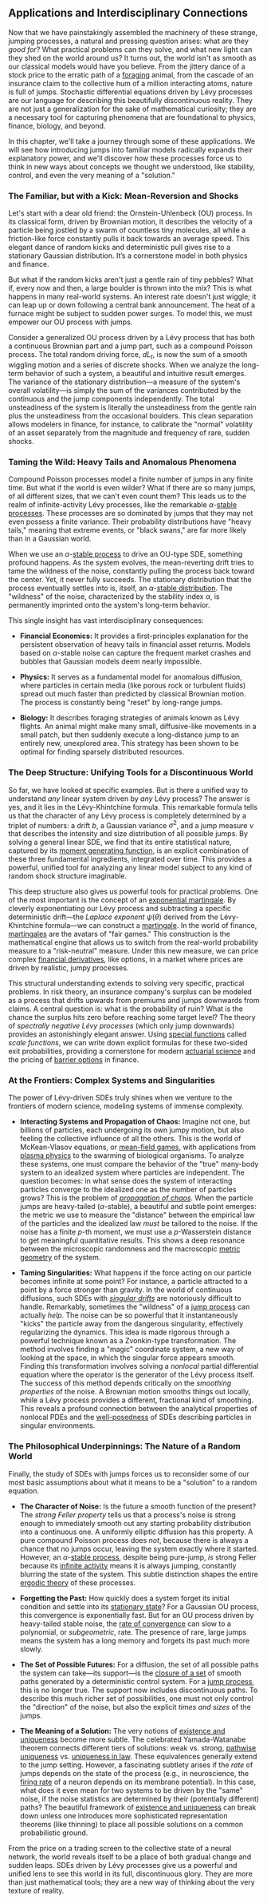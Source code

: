 ## Applications and Interdisciplinary Connections

Now that we have painstakingly assembled the machinery of these strange, jumping processes, a natural and pressing question arises: what are they *good for*? What practical problems can they solve, and what new light can they shed on the world around us? It turns out, the world isn't as smooth as our classical models would have you believe. From the jittery dance of a stock price to the erratic path of a [foraging](@article_id:180967) animal, from the cascade of an insurance claim to the collective hum of a million interacting atoms, nature is full of jumps. Stochastic differential equations driven by Lévy processes are our language for describing this beautifully discontinuous reality. They are not just a generalization for the sake of mathematical curiosity; they are a necessary tool for capturing phenomena that are foundational to physics, finance, biology, and beyond.

In this chapter, we'll take a journey through some of these applications. We will see how introducing jumps into familiar models radically expands their explanatory power, and we'll discover how these processes force us to think in new ways about concepts we thought we understood, like stability, control, and even the very meaning of a "solution."

### The Familiar, but with a Kick: Mean-Reversion and Shocks

Let's start with a dear old friend: the Ornstein-Uhlenbeck (OU) process. In its classical form, driven by Brownian motion, it describes the velocity of a particle being jostled by a swarm of countless tiny molecules, all while a friction-like force constantly pulls it back towards an average speed. This elegant dance of random kicks and deterministic pull gives rise to a stationary Gaussian distribution. It’s a cornerstone model in both physics and finance.

But what if the random kicks aren't just a gentle rain of tiny pebbles? What if, every now and then, a large boulder is thrown into the mix? This is what happens in many real-world systems. An interest rate doesn't just wiggle; it can leap up or down following a central bank announcement. The heat of a furnace might be subject to sudden power surges. To model this, we must empower our OU process with jumps.

Consider a generalized OU process driven by a Lévy process that has both a continuous Brownian part and a jump part, such as a compound Poisson process. The total random driving force, $dL_t$, is now the sum of a smooth wiggling motion and a series of discrete shocks. When we analyze the long-term behavior of such a system, a beautiful and intuitive result emerges. The variance of the stationary distribution—a measure of the system's overall volatility—is simply the sum of the variances contributed by the continuous and the jump components independently. The total unsteadiness of the system is literally the unsteadiness from the gentle rain plus the unsteadiness from the occasional boulders. This clean separation allows modelers in finance, for instance, to calibrate the "normal" volatility of an asset separately from the magnitude and frequency of rare, sudden shocks.

### Taming the Wild: Heavy Tails and Anomalous Phenomena

Compound Poisson processes model a finite number of jumps in any finite time. But what if the world is even wilder? What if there are so many jumps, of all different sizes, that we can't even count them? This leads us to the realm of infinite-activity Lévy processes, like the remarkable $\alpha$-[stable processes](@article_id:269316). These processes are so dominated by jumps that they may not even possess a finite variance. Their probability distributions have "heavy tails," meaning that extreme events, or "black swans," are far more likely than in a Gaussian world.

When we use an $\alpha$-[stable process](@article_id:183117) to drive an OU-type SDE, something profound happens. As the system evolves, the mean-reverting drift tries to tame the wildness of the noise, constantly pulling the process back toward the center. Yet, it never fully succeeds. The stationary distribution that the process eventually settles into is, itself, an $\alpha$-[stable distribution](@article_id:274901). The "wildness" of the noise, characterized by the stability index $\alpha$, is permanently imprinted onto the system's long-term behavior.

This single insight has vast interdisciplinary consequences:

*   **Financial Economics:** It provides a first-principles explanation for the persistent observation of heavy tails in financial asset returns. Models based on $\alpha$-stable noise can capture the frequent market crashes and bubbles that Gaussian models deem nearly impossible.

*   **Physics:** It serves as a fundamental model for anomalous diffusion, where particles in certain media (like porous rock or turbulent fluids) spread out much faster than predicted by classical Brownian motion. The process is constantly being "reset" by long-range jumps.

*   **Biology:** It describes foraging strategies of animals known as Lévy flights. An animal might make many small, diffusive-like movements in a small patch, but then suddenly execute a long-distance jump to an entirely new, unexplored area. This strategy has been shown to be optimal for finding sparsely distributed resources.

### The Deep Structure: Unifying Tools for a Discontinuous World

So far, we have looked at specific examples. But is there a unified way to understand *any* linear system driven by *any* Lévy process? The answer is yes, and it lies in the Lévy-Khintchine formula. This remarkable formula tells us that the character of any Lévy process is completely determined by a triplet of numbers: a drift $b$, a Gaussian variance $\sigma^2$, and a jump measure $\nu$ that describes the intensity and size distribution of all possible jumps. By solving a general linear SDE, we find that its entire statistical nature, captured by its [moment generating function](@article_id:151654), is an explicit combination of these three fundamental ingredients, integrated over time. This provides a powerful, unified tool for analyzing any linear model subject to any kind of random shock structure imaginable.

This deep structure also gives us powerful tools for practical problems. One of the most important is the concept of an [exponential martingale](@article_id:181757). By cleverly exponentiating our Lévy process and subtracting a specific deterministic drift—the *Laplace exponent* $\psi(\theta)$ derived from the Lévy-Khintchine formula—we can construct a [martingale](@article_id:145542). In the world of finance, [martingales](@article_id:267285) are the avatars of "fair games." This construction is the mathematical engine that allows us to switch from the real-world probability measure to a "risk-neutral" measure. Under this new measure, we can price complex [financial derivatives](@article_id:636543), like options, in a market where prices are driven by realistic, jumpy processes.

This structural understanding extends to solving very specific, practical problems. In risk theory, an insurance company's surplus can be modeled as a process that drifts upwards from premiums and jumps downwards from claims. A central question is: what is the probability of ruin? What is the chance the surplus hits zero before reaching some target level? The theory of *spectrally negative Lévy processes* (which only jump downwards) provides an astonishingly elegant answer. Using [special functions](@article_id:142740) called *scale functions*, we can write down explicit formulas for these two-sided exit probabilities, providing a cornerstone for modern [actuarial science](@article_id:274534) and the pricing of [barrier options](@article_id:264465) in finance.

### At the Frontiers: Complex Systems and Singularities

The power of Lévy-driven SDEs truly shines when we venture to the frontiers of modern science, modeling systems of immense complexity.

*   **Interacting Systems and Propagation of Chaos:** Imagine not one, but billions of particles, each undergoing its own jumpy motion, but also feeling the collective influence of all the others. This is the world of McKean-Vlasov equations, or [mean-field games](@article_id:203637), with applications from [plasma physics](@article_id:138657) to the swarming of biological organisms. To analyze these systems, one must compare the behavior of the "true" many-body system to an idealized system where particles are independent. The question becomes: in what sense does the system of interacting particles converge to the idealized one as the number of particles grows? This is the problem of *[propagation of chaos](@article_id:193722)*. When the particle jumps are heavy-tailed ($\alpha$-stable), a beautiful and subtle point emerges: the metric we use to measure the "distance" between the empirical law of the particles and the idealized law *must* be tailored to the noise. If the noise has a finite $p$-th moment, we must use a $p$-Wasserstein distance to get meaningful quantitative results. This shows a deep resonance between the microscopic randomness and the macroscopic [metric geometry](@article_id:185254) of the system.

*   **Taming Singularities:** What happens if the force acting on our particle becomes infinite at some point? For instance, a particle attracted to a point by a force stronger than gravity. In the world of continuous diffusions, such SDEs with *[singular drifts](@article_id:185080)* are notoriously difficult to handle. Remarkably, sometimes the "wildness" of a [jump process](@article_id:200979) can actually *help*. The noise can be so powerful that it instantaneously "kicks" the particle away from the dangerous singularity, effectively regularizing the dynamics. This idea is made rigorous through a powerful technique known as a Zvonkin-type transformation. The method involves finding a "magic" coordinate system, a new way of looking at the space, in which the singular force appears smooth. Finding this transformation involves solving a *nonlocal* partial differential equation where the operator is the generator of the Lévy process itself. The success of this method depends critically on the *smoothing properties* of the noise. A Brownian motion smooths things out locally, while a Lévy process provides a different, fractional kind of smoothing. This reveals a profound connection between the analytical properties of nonlocal PDEs and the [well-posedness](@article_id:148096) of SDEs describing particles in singular environments.

### The Philosophical Underpinnings: The Nature of a Random World

Finally, the study of SDEs with jumps forces us to reconsider some of our most basic assumptions about what it means to be a "solution" to a random equation.

*   **The Character of Noise:** Is the future a smooth function of the present? The *strong Feller property* tells us that a process's noise is strong enough to immediately smooth out any starting probability distribution into a continuous one. A uniformly elliptic diffusion has this property. A pure compound Poisson process does *not*, because there is always a chance that no jumps occur, leaving the system exactly where it started. However, an $\alpha$-[stable process](@article_id:183117), despite being pure-jump, *is* strong Feller because its [infinite activity](@article_id:197100) means it is always jumping, constantly blurring the state of the system. This subtle distinction shapes the entire [ergodic theory](@article_id:158102) of these processes.

*   **Forgetting the Past:** How quickly does a system forget its initial condition and settle into its [stationary state](@article_id:264258)? For a Gaussian OU process, this convergence is exponentially fast. But for an OU process driven by heavy-tailed stable noise, the [rate of convergence](@article_id:146040) can slow to a polynomial, or *subgeometric*, rate. The presence of rare, large jumps means the system has a long memory and forgets its past much more slowly.

*   **The Set of Possible Futures:** For a diffusion, the set of all possible paths the system can take—its support—is the [closure of a set](@article_id:142873) of smooth paths generated by a deterministic control system. For a [jump process](@article_id:200979), this is no longer true. The support now includes discontinuous paths. To describe this much richer set of possibilities, one must not only control the "direction" of the noise, but also the explicit *times and sizes* of the jumps.

*   **The Meaning of a Solution:** The very notions of [existence and uniqueness](@article_id:262607) become more subtle. The celebrated Yamada-Watanabe theorem connects different tiers of solutions: weak vs. strong, [pathwise uniqueness](@article_id:267275) vs. [uniqueness in law](@article_id:186417). These equivalences generally extend to the jump setting. However, a fascinating subtlety arises if the *rate* of jumps depends on the state of the process (e.g., in neuroscience, the [firing rate](@article_id:275365) of a neuron depends on its membrane potential). In this case, what does it even mean for two systems to be driven by the "same" noise, if the noise statistics are determined by their (potentially different) paths? The beautiful framework of [existence and uniqueness](@article_id:262607) can break down unless one introduces more sophisticated representation theorems (like thinning) to place all possible solutions on a common probabilistic ground.

From the price on a trading screen to the collective state of a neural network, the world reveals itself to be a place of both gradual change and sudden leaps. SDEs driven by Lévy processes give us a powerful and unified lens to see this world in its full, discontinuous glory. They are more than just mathematical tools; they are a new way of thinking about the very texture of reality.